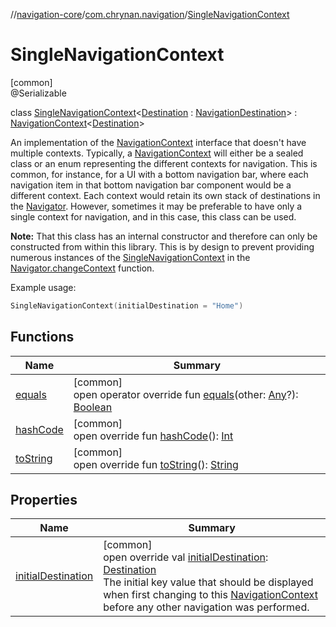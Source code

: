 //[navigation-core](../../../index.md)/[com.chrynan.navigation](../index.md)/[SingleNavigationContext](index.md)

# SingleNavigationContext

[common]\
@Serializable

class [SingleNavigationContext](index.md)&lt;[Destination](index.md) : [NavigationDestination](../index.md#1223765350%2FClasslikes%2F-215881696)&gt; : [NavigationContext](../-navigation-context/index.md)&lt;[Destination](index.md)&gt; 

An implementation of the [NavigationContext](../-navigation-context/index.md) interface that doesn't have multiple contexts. Typically, a [NavigationContext](../-navigation-context/index.md) will either be a sealed class or an enum representing the different contexts for navigation. This is common, for instance, for a UI with a bottom navigation bar, where each navigation item in that bottom navigation bar component would be a different context. Each context would retain its own stack of destinations in the [Navigator](../-navigator/index.md). However, sometimes it may be preferable to have only a single context for navigation, and in this case, this class can be used.

**Note:** That this class has an internal constructor and therefore can only be constructed from within this library. This is by design to prevent providing numerous instances of the [SingleNavigationContext](index.md) in the [Navigator.changeContext](../change-context.md) function.

Example usage:

```kotlin
SingleNavigationContext(initialDestination = "Home")
```

## Functions

| Name | Summary |
|---|---|
| [equals](equals.md) | [common]<br>open operator override fun [equals](equals.md)(other: [Any](https://kotlinlang.org/api/latest/jvm/stdlib/kotlin/-any/index.html)?): [Boolean](https://kotlinlang.org/api/latest/jvm/stdlib/kotlin/-boolean/index.html) |
| [hashCode](hash-code.md) | [common]<br>open override fun [hashCode](hash-code.md)(): [Int](https://kotlinlang.org/api/latest/jvm/stdlib/kotlin/-int/index.html) |
| [toString](to-string.md) | [common]<br>open override fun [toString](to-string.md)(): [String](https://kotlinlang.org/api/latest/jvm/stdlib/kotlin/-string/index.html) |

## Properties

| Name | Summary |
|---|---|
| [initialDestination](initial-destination.md) | [common]<br>open override val [initialDestination](initial-destination.md): [Destination](index.md)<br>The initial key value that should be displayed when first changing to this [NavigationContext](../-navigation-context/index.md) before any other navigation was performed. |
